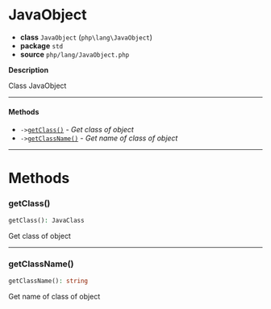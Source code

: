 # JavaObject

- **class** `JavaObject` (`php\lang\JavaObject`)
- **package** `std`
- **source** `php/lang/JavaObject.php`

**Description**

Class JavaObject

---

#### Methods

- `->`[`getClass()`](#method-getclass) - _Get class of object_
- `->`[`getClassName()`](#method-getclassname) - _Get name of class of object_

---
# Methods

<a name="method-getclass"></a>

### getClass()
```php
getClass(): JavaClass
```
Get class of object

---

<a name="method-getclassname"></a>

### getClassName()
```php
getClassName(): string
```
Get name of class of object